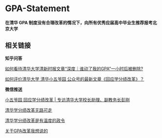 # GPA-Statement
**在清华 GPA 制度没有合理改革的情况下，向所有优秀应届高中毕业生推荐报考北京大学**

## 相关链接

**知乎问答**


[如何看待清华大学清新时报文章“深度｜谁动了我的GPA”一小时后被删除?](https://www.zhihu.com/question/320296931)


[如何评价清华大学 清华小五爷园 公众号的最新文章《回应学分绩改革》？](https://www.zhihu.com/question/320861694)

**微信推送**


[小五爷园 回应学分绩改革 | 专访清华大学校长助理、副教务长彭刚](https://mp.weixin.qq.com/s/lv6FbLFCrJAmxf23sZf-0w)


[清华学分绩改革无路可走](https://mp.weixin.qq.com/s?__biz=MzIzMDc0MzE3MA==&mid=2247483672&idx=1&sn=25789cc754cbaa789cdb2336dce5cd4b&key=07b41b11cd2ea3cfa0772bbce194703cfc35be9060de72e37be10f02c28b18864ec7e76a48f08293453f5a5aeb901b82bae8a78a05c1b33c4a34d94279308814da17a4fe9ec42a783d4fe277fe1bff52&ascene=1&uin=MjUzMTU2MjMwNQ%3D%3D&devicetype=Windows+10&version=62060739&lang=en&pass_ticket=NEOm4eJ7W9EW%2Fd0SC5FM16ue7AN2p5kfm8u%2FKhHHIin9JD1qduZdfwop2jA4PmTz)

[清华学分绩改革是有温度的政令](https://mp.weixin.qq.com/s?__biz=MzUyNjEyNjYzMg==&mid=2247483676&idx=1&sn=fbeec9de3f13837f42d60c90e4a685dc&chksm=fa12da5bcd65534d0e0a754d60565c86fe12715b140cdaf0dd7a503579936f08da0375b82bb6&mpshare=1&scene=1&srcid=0421SjeRsYx5CMwB1OIGgqe0&key=3ced8d6e9f21461aedc57a04998f17d84582daa6fa09f31ccc4d7782f4abf6254da150e8ee5a69cd5750233dbce0c21c608b5d48237a2c919a4c5f907905f08c88fa5738538aae273da763950abd2c94&ascene=1&uin=MjUzMTU2MjMwNQ%3D%3D&devicetype=Windows+10&version=62060739&lang=en&pass_ticket=NEOm4eJ7W9EW%2Fd0SC5FM16ue7AN2p5kfm8u%2FKhHHIin9JD1qduZdfwop2jA4PmTz)

[关于GPA改革我想说的](https://mp.weixin.qq.com/s?__biz=MzIzOTQ1MDg3MQ==&mid=2247483831&idx=1&sn=00ee601826347d8efb8249c919773d83&key=7ed8c81a7e19ca9c077e19c892a4d5462210fe4d43c4369f994824f450298130539a291d842551f4a7acde6cc0f008a7b3fe545a5c2c679af0f940a846081b09af8fbb8d20c1d7342f348847db5fbbf8&ascene=1&uin=MjUzMTU2MjMwNQ%3D%3D&devicetype=Windows+10&version=62060739&lang=en&pass_ticket=NEOm4eJ7W9EW%2Fd0SC5FM16ue7AN2p5kfm8u%2FKhHHIin9JD1qduZdfwop2jA4PmTz)
